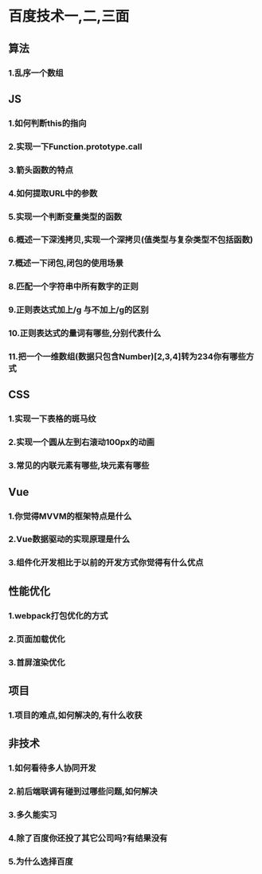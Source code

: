 # 百度技术一,二,三面
## 算法
### 1.乱序一个数组

## JS
### 1.如何判断this的指向
### 2.实现一下Function.prototype.call
### 3.箭头函数的特点
### 4.如何提取URL中的参数
### 5.实现一个判断变量类型的函数
### 6.概述一下深浅拷贝,实现一个深拷贝(值类型与复杂类型不包括函数)
### 7.概述一下闭包,闭包的使用场景
### 8.匹配一个字符串中所有数字的正则
### 9.正则表达式加上/g 与不加上/g的区别
### 10.正则表达式的量词有哪些,分别代表什么
### 11.把一个一维数组(数据只包含Number)[2,3,4]转为234你有哪些方式

## CSS
### 1.实现一下表格的斑马纹
### 2.实现一个圆从左到右滚动100px的动画
### 3.常见的内联元素有哪些,块元素有哪些

## Vue
### 1.你觉得MVVM的框架特点是什么
### 2.Vue数据驱动的实现原理是什么
### 3.组件化开发相比于以前的开发方式你觉得有什么优点

## 性能优化
### 1.webpack打包优化的方式
### 2.页面加载优化
### 3.首屏渲染优化

## 项目
### 1.项目的难点,如何解决的,有什么收获

## 非技术
### 1.如何看待多人协同开发
### 2.前后端联调有碰到过哪些问题,如何解决
### 3.多久能实习
### 4.除了百度你还投了其它公司吗?有结果没有
### 5.为什么选择百度

<tongji/>